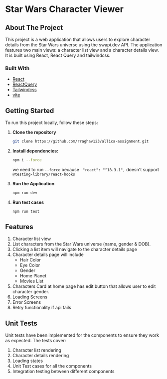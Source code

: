 
# Star Wars Character Viewer

<!-- ABOUT THE PROJECT -->
## About The Project

This project is a web application that allows users to explore character details from the Star Wars universe using the swapi.dev API. The application features two main views: a character list view and a character details view. It is built using React, React Query and tailwindcss.


### Built With
* [React](https://react.dev/)<br />
* [ReactQuery](https://tanstack.com/query/v3)<br />
* [Tailwindcss](https://tailwindcss.com/)<br />
* [vite](https://vite.dev/)<br />


<!-- GETTING STARTED -->
## Getting Started
To run this project locally, follow these steps:

1. **Clone the repository** <br />
   ```sh
   git clone https://github.com/rraghav123/allica-assignment.git
   ```
2. **Install dependencies:** <br />
    ```sh
   npm i --force
   ```
   we need to run ```--force``` because 
   ``` "react": "^18.3.1",``` doesn't support
   ```@testing-library/react-hooks```
   
3. **Run the Application** <br />
    ```sh
   npm run dev
   ```
4. **Run test cases** <br />
    ```sh
   npm run test
   ```
## Features

1. Character list view
2. List characters from the Star Wars universe (name, gender &amp; DOB).
3. Clicking a list item will navigate to the character details page
4. Character details page will include 
   * Hair Color
   * Eye Color
   * Gender
   * Home Planet
   * Movies List
5. Characters Card at home page has edit button that allows user to edit character gender.
6. Loading Screens
7. Error Screens
8. Retry functionality if api fails


## Unit Tests
Unit tests have been implemented for the components to ensure they work as expected. The tests cover:

1. Character list rendering
2. Character details rendering
3. Loading states
4. Unit Test cases for all the components
5. Integration testing between different components
   